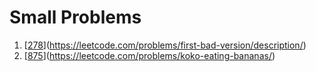 # Small Problems
1. [[278](https://github.com/NguyenDaiSon/practice-rust/blob/main/small_problems/278.rs)](https://leetcode.com/problems/first-bad-version/description/)
2. [[875](https://github.com/NguyenDaiSon/practice-rust/blob/main/small_problems/875.rs)](https://leetcode.com/problems/koko-eating-bananas/)
